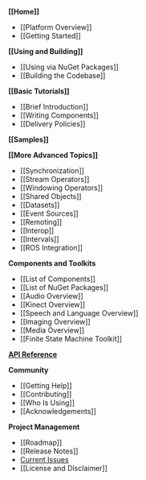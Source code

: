 **[[Home]]**
* [[Platform Overview]]
* [[Getting Started]]

**[[Using and Building]]**
* [[Using via NuGet Packages]]
* [[Building the Codebase]]

**[[Basic Tutorials]]**
* [[Brief Introduction]]
* [[Writing Components]]
* [[Delivery Policies]]

**[[Samples]]**

**[[More Advanced Topics]]**
* [[Synchronization]]
* [[Stream Operators]]
* [[Windowing Operators]]
* [[Shared Objects]]
* [[Datasets]]
* [[Event Sources]]
* [[Remoting]]
* [[Interop]]
* [[Intervals]]
* [[ROS Integration]]

**Components and Toolkits**
* [[List of Components]]
* [[List of NuGet Packages]]
* [[Audio Overview]]
* [[Kinect Overview]]
* [[Speech and Language Overview]]
* [[Imaging Overview]]
* [[Media Overview]]
* [[Finite State Machine Toolkit]]

[**API Reference**](https://microsoft.github.io/psi/api/classes.html)

**Community**
* [[Getting Help]]
* [[Contributing]]
* [[Who Is Using]]
* [[Acknowledgements]]

**Project Management**
* [[Roadmap]]
* [[Release Notes]]
* [Current Issues](https://github.com/Microsoft/psi/issues)
* [[License and Disclaimer]]

